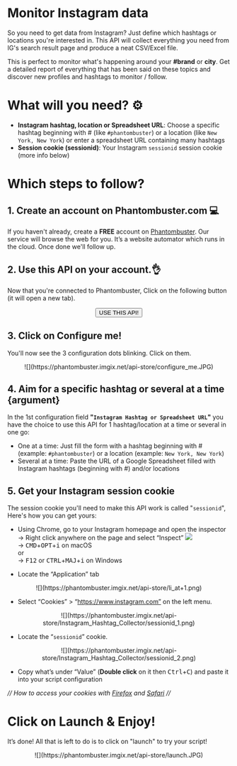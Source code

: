 # Monitor Instagram data
So you need to get data from Instagram? Just define which hashtags or locations you're interested in. This API will collect everything you need from IG's search result page and produce a neat CSV/Excel file.

This is perfect to monitor what's happening around your **#brand** or **city**. Get a detailed report of everything that has been said on these topics and discover new profiles and hashtags to monitor / follow.


# What will you need? ⚙️ 
- **Instagram hashtag, location or Spreadsheet URL**: Choose a specific hashtag beginning with # (like `#phantombuster`) or a location (like `New York, New York`) or enter a spreadsheet URL containing many hashtags
- **Session cookie (sessionid)**: Your Instagram `sessionid` session cookie (more info below)

# Which steps to follow?
## 1. Create an account on Phantombuster.com 💻
If you haven't already, create a **FREE** account on [Phantombuster](https://phantombuster.com/register). Our service will browse the web for you. It’s a website automator which runs in the cloud. Once done we'll follow up.


## 2. Use this API on your account.👌
Now that you're connected to Phantombuster, Click on the following button (it will open a new tab).

<center><button type="button" class="btn btn-warning callToAction" onclick="useThisApi()">USE THIS API!</button></center>

## 3. Click on Configure me!
You'll now see the 3 configuration dots blinking. Click on them.

<center>![](https://phantombuster.imgix.net/api-store/configure_me.JPG)</center>

## 4. Aim for a specific hashtag or several at a time {argument}
In the 1st configuration field **"`Instagram Hashtag or Spreadsheet URL`"** you have the choice to use this API for 1 hashtag/location at a time or several in one go:
* One at a time: Just fill the form with a hashtag beginning with # (example: `#phantombuster`) or a location (example: `New York, New York`)
* Several at a time: Paste the URL of a Google Spreadsheet filled with Instagram hashtags (beginning with #) and/or locations

## 5. Get your Instagram session cookie 
The session cookie you'll need to make this API work is called "`sessionid`",
Here's how you can get yours:

* Using Chrome, go to your Instagram homepage and open the inspector  
→ Right click anywhere on the page and select “Inspect” ![](https://phantombuster.imgix.net/api-store/Inspect+browser.png)  
→ <kbd>CMD</kbd>+<kbd>OPT</kbd>+<kbd>i</kbd> on macOS  
or  
→ <kbd>F12</kbd> or <kbd>CTRL</kbd>+<kbd>MAJ</kbd>+<kbd>i</kbd> on Windows

* Locate the “Application” tab

<center>![](https://phantombuster.imgix.net/api-store/li_at+1.png)</center>

* Select “Cookies” > “https://www.instagram.com” on the left menu.

<center>![](https://phantombuster.imgix.net/api-store/Instagram_Hashtag_Collector/sessionid_1.png)</center>

* Locate the “`sessionid`” cookie.

<center>![](https://phantombuster.imgix.net/api-store/Instagram_Hashtag_Collector/sessionid_2.png)</center/>

* Copy what’s under “Value” (**Double click** on it then <kbd>Ctrl</kbd>+<kbd>C</kbd>) and paste it into your script configuration

_// How to access your cookies with <a href="https://developer.mozilla.org/en-US/docs/Tools/Storage_Inspector" target="_blank">Firefox</a> and <a href="https://www.macobserver.com/tmo/article/see_full_cookie_details_in_safari_5.1" target="_blank">Safari</a> //_


# Click on Launch & Enjoy!
It’s done! All that is left to do is to click on "launch" to try your script!
<center>![](https://phantombuster.imgix.net/api-store/launch.JPG)</center>
